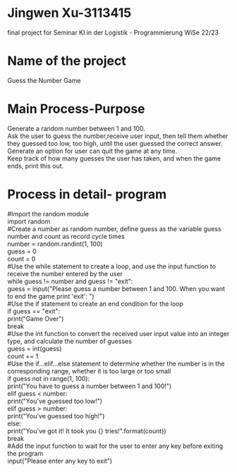 # Jingwen Xu-3113415  
final project for Seminar KI in der Logistik - Programmierung WiSe 22/23  
# Name of the project  
  Guess the Number Game  
# Main Process-Purpose    
  Generate a random number between 1 and 100.   
  Ask the user to guess the number,receive user input, then tell them whether they guessed too low, too high, until the user guessed the correct answer.  
  Generate an option for user can quit the game at any time.  
  Keep track of how many guesses the user has taken, and when the game ends, print this out.  
# Process in detail- program
  #Import the random module  
    import random  
  #Create a number as random number, define guess as the variable guess number and count as record cycle times  
    number = random.randint(1, 100)  
    guess = 0  
    count = 0  
   #Use the while statement to create a loop, and use the input function to receive the number entered by the user  
    while guess != number and guess != "exit":  
    guess = input("Please guess a number between 1 and 100. When you want to end the game print 'exit': ")  
   #Use the if statement to create an end condition for the loop  
    if guess == "exit":  
        print("Game Over")  
        break  
    #Use the int function to convert the received user input value into an integer type, and calculate the number of guesses  
    guess = int(guess)  
    count += 1  
    #Use the if...elif...else statement to determine whether the number is in the corresponding range, whether it is too large or too small  
    if guess not in range(1, 100):  
        print("You have to guess a number between 1 and 100!")  
    elif guess < number:  
        print("You've guessed too low!")  
    elif guess > number:  
        print("You've guessed too high!")  
    else:  
        print("You've got it! It took you {} tries!".format(count))  
        break  
      #Add the input function to wait for the user to enter any key before exiting the program  
      input("Please enter any key to exit")  
